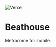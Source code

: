 ![Vercel](https://therealsujitk-vercel-badge.vercel.app/?app=beathouse)

# Beathouse

Metronome for mobile.
